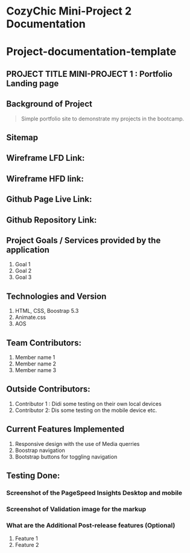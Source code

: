 # CozyChic Mini-Project 2 Documentation

# Project-documentation-template

## PROJECT TITLE MINI-PROJECT 1 : Portfolio Landing page

## Background of Project

> Simple portfolio site to demonstrate my projects in the bootcamp.

## Sitemap

## Wireframe LFD Link:

## Wireframe HFD link:

## Github Page Live Link:

## Github Repository Link:

## Project Goals / Services provided by the application 

1. Goal 1
2. Goal 2
3. Goal 3

## Technologies and Version

1. HTML, CSS, Boostrap 5.3
2. Animate.css
3. AOS

## Team Contributors:

1. Member name 1
2. Member name 2
3. Member name 3

## Outside Contributors:

1. Contributor 1 : Didi some testing on their own local devices
2. Contributor 2: Dis some testing on the mobile device etc.

## Current Features Implemented 

1. Responsive design with the use of Media querries
2. Boostrap navigation
3. Bootstrap buttons for toggling navigation


## Testing Done: 

### Screenshot of the PageSpeed Insights Desktop and mobile


### Screenshot of Validation image for the markup

### What are the Additional Post-release features (Optional)

1. Feature 1
2. Feature 2




